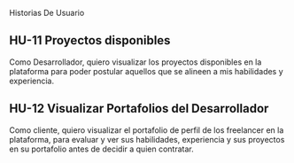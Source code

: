 Historias De Usuario

## HU-11 Proyectos disponibles

Como Desarrollador, quiero visualizar los proyectos disponibles en la plataforma para poder postular aquellos que se alineen a mis habilidades y experiencia.

## HU-12 Visualizar Portafolios del Desarrollador

Como cliente, quiero visualizar el portafolio de perfil de los freelancer en la plataforma, para evaluar y ver sus habilidades, experiencia y sus proyectos en su portafolio antes de decidir a quien contratar.
